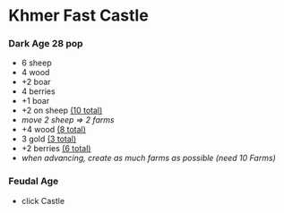 # Khmer Fast Castle

### Dark Age 28 pop

- 6 sheep
- 4 wood
- +2 boar
- 4 berries
- +1 boar
- +2 on sheep <u>(10 total)</u>
- _move 2 sheep => 2 farms_
- +4 wood <u>(8 total)</u>
- 3 gold <u>(3 total)</u>
- +2 berries <u>(6 total)</u>
- _when advancing, create as much farms as possible (need 10 Farms)_

### Feudal Age

- click Castle
